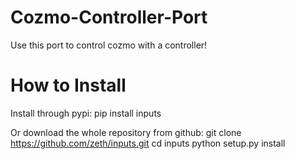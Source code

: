 # Cozmo-Controller-Port
Use this port to control cozmo with a controller!

# How to Install

Install through pypi:
pip install inputs

Or download the whole repository from github:
git clone https://github.com/zeth/inputs.git
cd inputs
python setup.py install


